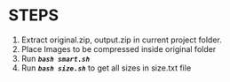 # STEPS

1. Extract original.zip, output.zip in current project folder.
2. Place Images to be compressed inside original folder
3. Run **_`bash smart.sh`_**
4. Run **_`bash size.sh`_** to get all sizes in size.txt file
